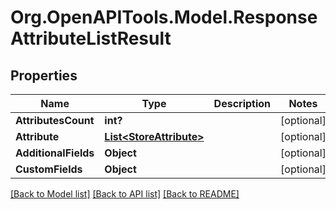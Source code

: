 # Org.OpenAPITools.Model.ResponseAttributeListResult

## Properties

Name | Type | Description | Notes
------------ | ------------- | ------------- | -------------
**AttributesCount** | **int?** |  | [optional] 
**Attribute** | [**List&lt;StoreAttribute&gt;**](StoreAttribute.md) |  | [optional] 
**AdditionalFields** | **Object** |  | [optional] 
**CustomFields** | **Object** |  | [optional] 

[[Back to Model list]](../README.md#documentation-for-models) [[Back to API list]](../README.md#documentation-for-api-endpoints) [[Back to README]](../README.md)

